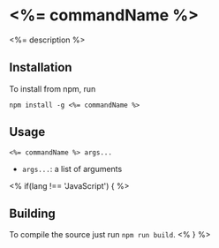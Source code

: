 # <%= commandName %>

<%= description %>

## Installation

To install from npm, run

`npm install -g <%= commandName %>`

## Usage

`<%= commandName %> args...`

 - `args...`: a list of arguments
 
<% if(lang !== 'JavaScript') { %>
## Building

To compile the source just run `npm run build`.
<% } %>
